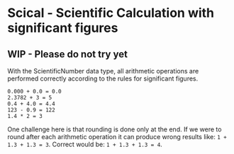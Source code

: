 # Scical - Scientific Calculation with significant figures

## WIP - Please do not try yet

With the ScientificNumber data type, all arithmetic operations are performed correctly according to the rules for significant figures.

```
0.000 + 0.0 = 0.0
2.3782 + 3 = 5
0.4 + 4.0 = 4.4
123 - 0.9 = 122
1.4 * 2 = 3
```

One challenge here is that rounding is done only at the end. If we were to round after each arithmetic operation it can produce wrong results like: `1 + 1.3 + 1.3 = 3`. Correct would be: `1 + 1.3 + 1.3 = 4`. 
